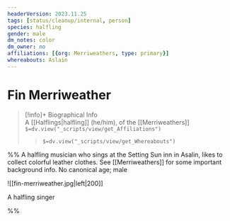 ```yaml
---
headerVersion: 2023.11.25
tags: [status/cleanup/internal, person]
species: halfling
gender: male
dm_notes: color
dm_owner: no
affiliations: [{org: Merriweathers, type: primary}]
whereabouts: Aslain
---
```

# Fin Merriweather
>[!info]+ Biographical Info  
> A [[Halflings|halfling]] (he/him), of the [[Merriweathers]]  
> `$=dv.view("_scripts/view/get_Affiliations")`  
>> `$=dv.view("_scripts/view/get_Whereabouts")`

%% A halfling musician who sings at the Setting Sun inn in Asalin, likes to collect colorful leather clothes. See [[Merriweathers]] for some important background info.
No canonical age; male

![[fin-merriweather.jpg|left|200]]

A halfling singer

%%